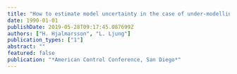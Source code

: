 ```yaml
---
title: "How to estimate model uncertainty in the case of under-modelling"
date: 1990-01-01
publishDate: 2019-05-28T09:17:45.087699Z
authors: ["H. Hjalmarsson", "L. Ljung"]
publication_types: ["1"]
abstract: ""
featured: false
publication: "*American Control Conference, San Diego*"
---
```


